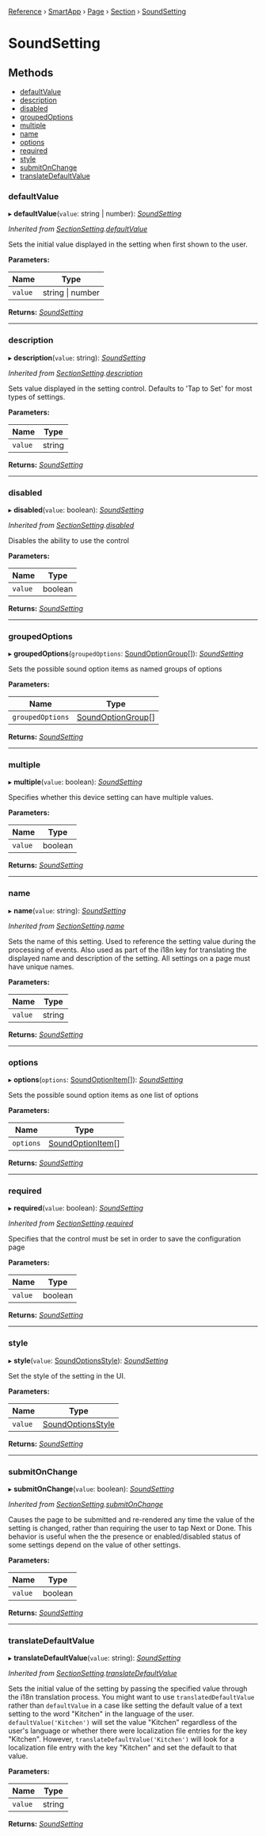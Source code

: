 [Reference](../README.md) › [SmartApp](_smart_app_d_.smartapp.md) › [Page](_pages_page_d_.page.md) › [Section](_pages_section_d_.section.md) ›  [SoundSetting](_pages_sound_setting_d_.soundsetting.md)

# SoundSetting

## Methods

* [defaultValue](_pages_sound_setting_d_.soundsetting.md#defaultvalue)
* [description](_pages_sound_setting_d_.soundsetting.md#description)
* [disabled](_pages_sound_setting_d_.soundsetting.md#disabled)
* [groupedOptions](_pages_sound_setting_d_.soundsetting.md#groupedoptions)
* [multiple](_pages_sound_setting_d_.soundsetting.md#multiple)
* [name](_pages_sound_setting_d_.soundsetting.md#name)
* [options](_pages_sound_setting_d_.soundsetting.md#options)
* [required](_pages_sound_setting_d_.soundsetting.md#required)
* [style](_pages_sound_setting_d_.soundsetting.md#style)
* [submitOnChange](_pages_sound_setting_d_.soundsetting.md#submitonchange)
* [translateDefaultValue](_pages_sound_setting_d_.soundsetting.md#translatedefaultvalue)


###  defaultValue

▸ **defaultValue**(`value`: string | number): *[SoundSetting](_pages_sound_setting_d_.soundsetting.md)*

*Inherited from [SectionSetting](_pages_section_setting_d_.sectionsetting.md).[defaultValue](_pages_section_setting_d_.sectionsetting.md#defaultvalue)*

Sets the initial value displayed in the setting when first shown to the user.

**Parameters:**

Name | Type |
------ | ------ |
`value` | string &#124; number |

**Returns:** *[SoundSetting](_pages_sound_setting_d_.soundsetting.md)*

___

###  description

▸ **description**(`value`: string): *[SoundSetting](_pages_sound_setting_d_.soundsetting.md)*

*Inherited from [SectionSetting](_pages_section_setting_d_.sectionsetting.md).[description](_pages_section_setting_d_.sectionsetting.md#description)*

Sets value displayed in the setting control. Defaults to 'Tap to Set' for most types of settings.

**Parameters:**

Name | Type |
------ | ------ |
`value` | string |

**Returns:** *[SoundSetting](_pages_sound_setting_d_.soundsetting.md)*

___

###  disabled

▸ **disabled**(`value`: boolean): *[SoundSetting](_pages_sound_setting_d_.soundsetting.md)*

*Inherited from [SectionSetting](_pages_section_setting_d_.sectionsetting.md).[disabled](_pages_section_setting_d_.sectionsetting.md#disabled)*

Disables the ability to use the control

**Parameters:**

Name | Type |
------ | ------ |
`value` | boolean |

**Returns:** *[SoundSetting](_pages_sound_setting_d_.soundsetting.md)*

___

###  groupedOptions

▸ **groupedOptions**(`groupedOptions`: [SoundOptionGroup](../interfaces/_pages_sound_setting_d_.soundoptiongroup.md)[]): *[SoundSetting](_pages_sound_setting_d_.soundsetting.md)*

Sets the possible sound option items as named groups of options

**Parameters:**

Name | Type |
------ | ------ |
`groupedOptions` | [SoundOptionGroup](../interfaces/_pages_sound_setting_d_.soundoptiongroup.md)[] |

**Returns:** *[SoundSetting](_pages_sound_setting_d_.soundsetting.md)*

___

###  multiple

▸ **multiple**(`value`: boolean): *[SoundSetting](_pages_sound_setting_d_.soundsetting.md)*

Specifies whether this device setting can have multiple values.

**Parameters:**

Name | Type |
------ | ------ |
`value` | boolean |

**Returns:** *[SoundSetting](_pages_sound_setting_d_.soundsetting.md)*

___

###  name

▸ **name**(`value`: string): *[SoundSetting](_pages_sound_setting_d_.soundsetting.md)*

*Inherited from [SectionSetting](_pages_section_setting_d_.sectionsetting.md).[name](_pages_section_setting_d_.sectionsetting.md#name)*

Sets the name of this setting. Used to reference the setting value during the processing of events. Also
used as part of the i18n key for translating the displayed name and description of the setting. All settings
on a page must have unique names.

**Parameters:**

Name | Type |
------ | ------ |
`value` | string |

**Returns:** *[SoundSetting](_pages_sound_setting_d_.soundsetting.md)*

___

###  options

▸ **options**(`options`: [SoundOptionItem](../interfaces/_pages_sound_setting_d_.soundoptionitem.md)[]): *[SoundSetting](_pages_sound_setting_d_.soundsetting.md)*

Sets the possible sound option items as one list of options

**Parameters:**

Name | Type |
------ | ------ |
`options` | [SoundOptionItem](../interfaces/_pages_sound_setting_d_.soundoptionitem.md)[] |

**Returns:** *[SoundSetting](_pages_sound_setting_d_.soundsetting.md)*

___

###  required

▸ **required**(`value`: boolean): *[SoundSetting](_pages_sound_setting_d_.soundsetting.md)*

*Inherited from [SectionSetting](_pages_section_setting_d_.sectionsetting.md).[required](_pages_section_setting_d_.sectionsetting.md#required)*

Specifies that the control must be set in order to save the configuration page

**Parameters:**

Name | Type |
------ | ------ |
`value` | boolean |

**Returns:** *[SoundSetting](_pages_sound_setting_d_.soundsetting.md)*

___

###  style

▸ **style**(`value`: [SoundOptionsStyle](../enums/_pages_sound_setting_d_.soundoptionsstyle.md)): *[SoundSetting](_pages_sound_setting_d_.soundsetting.md)*

Set the style of the setting in the UI.

**Parameters:**

Name | Type |
------ | ------ |
`value` | [SoundOptionsStyle](../enums/_pages_sound_setting_d_.soundoptionsstyle.md) |

**Returns:** *[SoundSetting](_pages_sound_setting_d_.soundsetting.md)*

___

###  submitOnChange

▸ **submitOnChange**(`value`: boolean): *[SoundSetting](_pages_sound_setting_d_.soundsetting.md)*

*Inherited from [SectionSetting](_pages_section_setting_d_.sectionsetting.md).[submitOnChange](_pages_section_setting_d_.sectionsetting.md#submitonchange)*

Causes the page to be submitted and re-rendered any time the value of the setting is changed, rather than
requiring the user to tap Next or Done. This behavior is useful when the the presence or enabled/disabled
status of some settings depend on the value of other settings.

**Parameters:**

Name | Type |
------ | ------ |
`value` | boolean |

**Returns:** *[SoundSetting](_pages_sound_setting_d_.soundsetting.md)*

___

###  translateDefaultValue

▸ **translateDefaultValue**(`value`: string): *[SoundSetting](_pages_sound_setting_d_.soundsetting.md)*

*Inherited from [SectionSetting](_pages_section_setting_d_.sectionsetting.md).[translateDefaultValue](_pages_section_setting_d_.sectionsetting.md#translatedefaultvalue)*

Sets the initial value of the setting by passing the specified value through the i18n translation process.
You might want to use `translatedDefaultValue` rather than `defaultValue` in a case like setting the
default value of a text setting to the word "Kitchen" in the language of the user. `defaultValue('Kitchen')`
will set the value "Kitchen" regardless of the user's language or whether there were localization file entries
for the key "Kitchen". However, `translateDefaultValue('Kitchen')` will look for a localization file entry
with the key "Kitchen" and set the default to that value.

**Parameters:**

Name | Type |
------ | ------ |
`value` | string |

**Returns:** *[SoundSetting](_pages_sound_setting_d_.soundsetting.md)*

